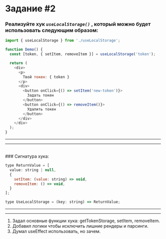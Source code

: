 # Задание #2

### Реализуйте хук _`useLocalStorage()`_ , который можно будет использовать следующим образом:

```JavaScript
import { useLocalStorage } from './useLocalStorage';

function Demo() {
  const [token, { setItem, removeItem }] = useLocalStorage('token');

  return (
    <div>
      <p>
        Твой токен: { token }
      </p>
      <div>
        <button onClick={() => setItem('new-token')}>
          Задать токен
        </button>
        <button onClick={() => removeItem()}>
          Удалить токен
        </button>
      </div>
    </div>
  );
}
```

---

---

<br>
### Сигнатура хука:

```JavaScript
type ReturnValue = [
  value: string | null,
  {
    setItem: (value: string) => void,
    removeItem: () => void,
  }
];

type UseLocalStorage = (key: string) => ReturnValue;
```

---

---

1. Задал основные функции хука: getTokenStorage, setItem, removeItem.
2. Добавил логики чтобы исключить лишние рендеры и парсинги.
3. Думал useEffect использовать, но зачем.
